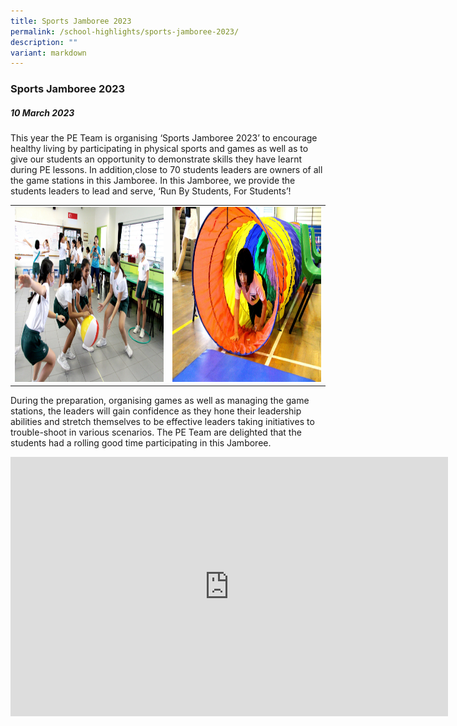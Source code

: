 ```yaml
---
title: Sports Jamboree 2023
permalink: /school-highlights/sports-jamboree-2023/
description: ""
variant: markdown
---
```

### Sports Jamboree 2023

##### 10 March 2023

This year the PE Team is organising ‘Sports Jamboree 2023’ to encourage healthy living by participating in physical sports and games as well as to give our students an opportunity to demonstrate skills they have learnt during PE lessons. In addition,close to 70 students leaders are owners of all the game stations in this Jamboree. In this Jamboree, we provide the students leaders to lead and serve, ‘Run By Students, For Students’!&nbsp; 

<table>
<tbody><tr>
		<td><img alt="jamboree01" src="/images/Sports Jamboree 2023/jamboree01.jpg" style="width:450px;height:280px;"> </td>
		<td><img alt="jamboree02" src="/images/Sports Jamboree 2023/jamboree02.JPG" style="width:450px;height:280px;"> </td>
</tr></tbody></table>	

During the preparation, organising games as well as managing the game stations, the leaders will gain confidence as they hone their leadership abilities and stretch themselves to be effective leaders taking initiatives to trouble-shoot in various scenarios. The PE Team are delighted that the students had a rolling good time participating in this Jamboree.

<center><iframe allowfullscreen="" allow="accelerometer; autoplay; clipboard-write; encrypted-media; gyroscope; picture-in-picture; web-share" frameborder="0" title="YouTube video player" src="https://www.youtube.com/embed/vpHFdNIKgoE" height="415" width="700"></iframe></center>